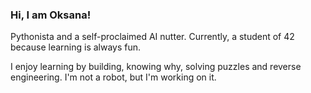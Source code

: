 ### Hi, I am Oksana! 
 
Pythonista and a self-proclaimed AI nutter. Currently, a student of 42 because learning is always fun.

I enjoy learning by building, knowing why, solving puzzles and reverse engineering.
I'm not a robot, but I'm working on it.
